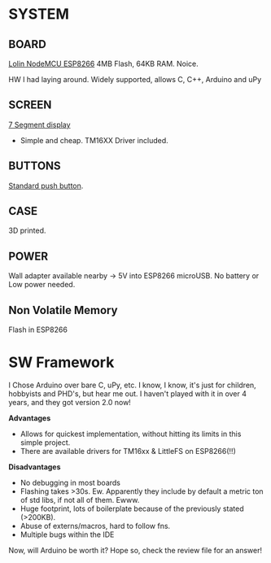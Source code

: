 # SYSTEM

## BOARD

[Lolin NodeMCU ESP8266](https://www.make-it.ca/nodemcu-details-specifications/)
4MB Flash, 64KB RAM. Noice.

HW I had laying around.
Widely supported, allows C, C++, Arduino and uPy

## SCREEN

[7 Segment display](https://www.amazon.de/dp/B07XQ2M188?ref=ppx_yo2ov_dt_b_fed_asin_title)

- Simple and cheap. TM16XX Driver included.

## BUTTONS

[Standard push button](https://www.amazon.de/gp/product/B0BXZZTH26/ref=ppx_yo_dt_b_asin_title_o01_s00?ie=UTF8&psc=1).

## CASE

3D printed.

## POWER

Wall adapter available nearby -> 5V into ESP8266 microUSB. No battery or Low power needed.

## Non Volatile Memory

Flash in ESP8266

# SW Framework

I Chose Arduino over bare C, uPy, etc. I know, I know, it's just for children, hobbyists and PHD's, but hear me out.
I haven't played with it in over 4 years, and they got version 2.0 now!

**Advantages**
- Allows for quickest implementation, without hitting its limits in this simple project.
- There are available drivers for TM16xx & LittleFS on ESP8266(!!)
	
**Disadvantages**
- No debugging in most boards
- Flashing takes >30s. Ew. Apparently they include by default a metric ton of std libs, if not all of them. Ewww.
- Huge footprint, lots of boilerplate because of the previously stated (>200KB).
- Abuse of externs/macros, hard to follow fns.
- Multiple bugs within the IDE

Now, will Arduino be worth it? Hope so, check the review file for an answer!